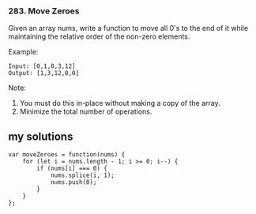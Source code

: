 ### 283. Move Zeroes

Given an array nums, write a function to move all 0's to the end of it while maintaining the relative order of the non-zero elements.  

Example:  
```
Input: [0,1,0,3,12]
Output: [1,3,12,0,0]
```
Note:

1. You must do this in-place without making a copy of the array.  
2. Minimize the total number of operations.  

## my solutions
```
var moveZeroes = function(nums) {
    for (let i = nums.length - 1; i >= 0; i--) {
        if (nums[i] === 0) {
            nums.splice(i, 1);
            nums.push(0);
        }  
    }
};
```
